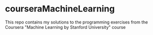 # courseraMachineLearning
This repo contains my solutions to the programming exercises from the Coursera "Machine Learning by Stanford University" course

